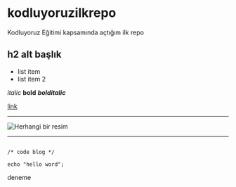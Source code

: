 # kodluyoruzilkrepo
Kodluyoruz Eğitimi kapsamında açtığım ilk repo


## h2 alt başlık

* list item
* list item 2

*italic* **bold** ***bolditalic***

[link](https://google.com)

----------------------------------  

![Herhangi bir resim](https://picsum.photos/200/300)

----------------------------------


```

/* code blog */

echo "hello word";

```

deneme
